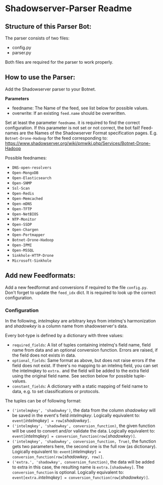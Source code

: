 # Shadowserver-Parser Readme

## Structure of this Parser Bot:
The parser consists of two files:
 * config.py
 * parser.py

Both files are required for the parser to work properly.


## How to use the Parser:
Add the Shadowserver parser to your Botnet.

**Parameters**
 * feedname: The Name of the feed, see list below for possible values.
 * overwrite: If an existing `feed.name` should be overwritten.

Set at least the parameter `feedname`. it is required to find the correct
configuration. If this parameter is not set or not correct, the bot fail!
Feed-names are the Names of the Shadowserver Format specification pages.
E.g. `Botnet-Drone-Hadoop` for the feed corresponding to:
https://www.shadowserver.org/wiki/pmwiki.php/Services/Botnet-Drone-Hadoop

Possible feednames:
* `DNS-open-resolvers`
* `Open-MongoDB`
* `Open-Elasticsearch`
* `Open-SNMP`
* `Ssl-Scan`
* `Open-Redis`
* `Open-Memcached`
* `Open-mDNS`
* `Open-TFTP`
* `Open-NetBIOS`
* `NTP-Monitor`
* `Open-SSDP`
* `Open-Chargen`
* `Open-Portmapper`
* `Botnet-Drone-Hadoop`
* `Open-IPMI`
* `Open-MSSQL`
* `Sinkhole-HTTP-Drone`
* `Microsoft-Sinkhole`


## Add new Feedformats:
Add a new feedformat and conversions if required to the file
`config.py`. Don't forget to update the `feed_idx` dict.
It is required to look up the correct configuration.

### Configuration

In the following, *intelmqkey* are arbitrary keys from intelmq's harmonization
and *shadowkey* is a column name from shadowserver's data.

Every bot-type is defined by a dictionary with three values:
- `required_fields`: A list of tuples containing intelmq's field name, field
  name from data and an optional conversion function. Errors are raised, if the
  field does not exists in data.
- `optional_fields`: Same format as above, but does not raise errors if the
  field does not exist. If there's no mapping to an intelmq field, you can set
  the intelmqkey to `extra.` and the field will be added to the extra field
  using the original field name. See section below for possible tuple-values.
- `constant_fields`: A dictionary with a static mapping of field name to data,
  e.g. to set classifications or protocols.

The tuples can be of following format:

- `('intelmqkey', 'shadowkey')`, the data from the column *shadowkey* will be
  saved in the event's field *intelmqkey*. Logically equivalent to:
  `event[`*intelmqkey*`] = row[`*shadowkey*`]`.
- `('intelmqkey', 'shadowkey', conversion_function)`, the given function will be
  used to convert and/or validate the data. Logically equivalent to:
  `event[`*intelmqkey*`] = conversion_function(row[`*shadowkey*`)]`.
- `('intelmqkey', 'shadowkey', conversion_function, True)`, the function gets
  two parameters here, the second one is the full row (as dictionary). Logically
  equivalent to:
  `event[`*intelmqkey*`] = conversion_function(row[`*shadowkey*`, row)]`.
- `('extra.', 'shadowkey', conversion_function)`, the data will be added to
  extra in this case, the resulting name is `extra.[shadowkey]`. The
  `conversion_function` is optional. Logically equivalent to:
  `event[extra.`*intelmqkey*`] = conversion_function(row[`*shadowkey*`)]`.
